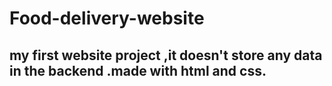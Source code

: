 # Food-delivery-website
## my first website project ,it doesn't store any data in the backend .made with html and css.
